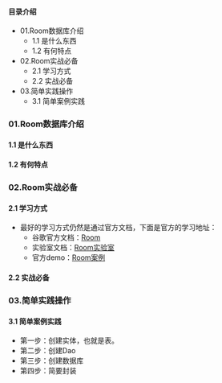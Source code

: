 #### 目录介绍
- 01.Room数据库介绍
    - 1.1 是什么东西
    - 1.2 有何特点
- 02.Room实战必备
    - 2.1 学习方式
    - 2.2 实战必备
- 03.简单实践操作
    - 3.1 简单案例实践


### 01.Room数据库介绍
#### 1.1 是什么东西



#### 1.2 有何特点


### 02.Room实战必备
#### 2.1 学习方式
- 最好的学习方式仍然是通过官方文档，下面是官方的学习地址：
    - 谷歌官方文档：[Room](https://developer.android.com/topic/libraries/architecture/room)
    - 实验室文档：[Room实验室](https://developer.android.com/codelabs/android-room-with-a-view-kotlin#0)
    - 官方demo：[Room案例](https://github.com/android/architecture-components-samples/tree/main/PersistenceMigrationsSample)




#### 2.2 实战必备



### 03.简单实践操作
#### 3.1 简单案例实践
- 第一步：创建实体，也就是表。
- 第二步：创建Dao
- 第三步：创建数据库
- 第四步：简要封装






















